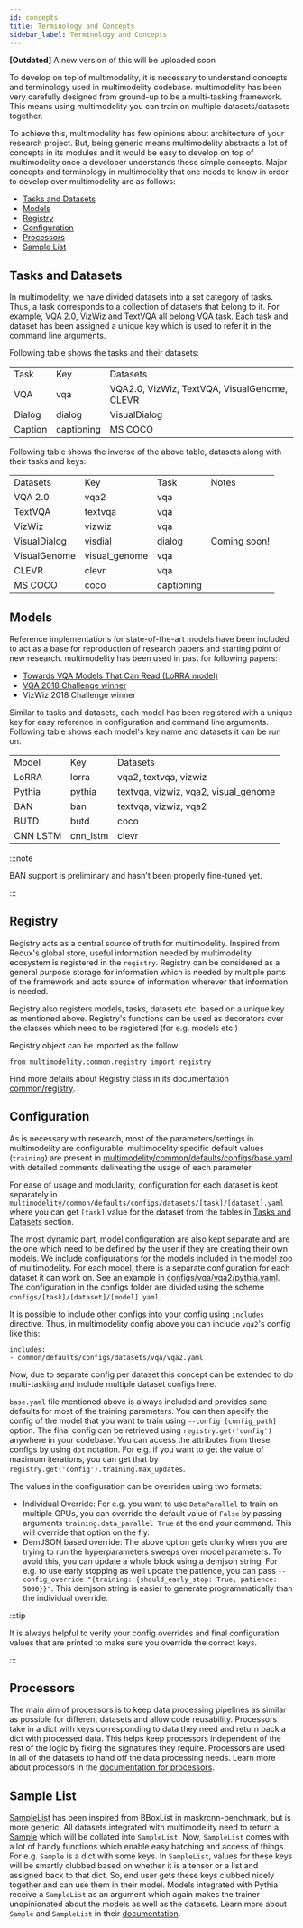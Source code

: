 ```yaml
---
id: concepts
title: Terminology and Concepts
sidebar_label: Terminology and Concepts
---
```


**[Outdated]** A new version of this will be uploaded soon

To develop on top of multimodelity, it is necessary to understand concepts and terminology used in multimodelity codebase. multimodelity has been very carefully designed from ground-up to be a multi-tasking framework. This means using multimodelity you can train on multiple datasets/datasets together.

To achieve this, multimodelity has few opinions about architecture of your research project. But, being generic means multimodelity abstracts a lot of concepts in its modules and it would be easy to develop on top of multimodelity once a developer understands these simple concepts. Major concepts and terminology in multimodelity that one needs to know in order to develop over multimodelity are as follows:

- [Tasks and Datasets](#tasks-and-datasets)
- [Models](#models)
- [Registry](#registry)
- [Configuration](#configuration)
- [Processors](#processors)
- [Sample List](#sample-list)

## Tasks and Datasets

In multimodelity, we have divided datasets into a set category of tasks. Thus, a task corresponds to a collection of datasets that belong to it. For example, VQA 2.0, VizWiz and TextVQA all belong VQA task. Each task and dataset has been assigned a unique key which is used to refer it in the command line arguments.

Following table shows the tasks and their datasets:

|         |            |                                              |
| ------- | ---------- | -------------------------------------------- |
| Task    | Key        | Datasets                                     |
| VQA     | vqa        | VQA2.0, VizWiz, TextVQA, VisualGenome, CLEVR |
| Dialog  | dialog     | VisualDialog                                 |
| Caption | captioning | MS COCO                                      |

Following table shows the inverse of the above table, datasets along with their tasks and keys:

|              |               |            |              |
| ------------ | ------------- | ---------- | ------------ |
| Datasets     | Key           | Task       | Notes        |
| VQA 2.0      | vqa2          | vqa        |              |
| TextVQA      | textvqa       | vqa        |              |
| VizWiz       | vizwiz        | vqa        |              |
| VisualDialog | visdial       | dialog     | Coming soon! |
| VisualGenome | visual_genome | vqa        |              |
| CLEVR        | clevr         | vqa        |              |
| MS COCO      | coco          | captioning |              |

## Models

Reference implementations for state-of-the-art models have been included to act as a base for reproduction of research papers and starting point of new research. multimodelity has been used in past for following papers:

- [Towards VQA Models That Can Read (LoRRA model)](https://arxiv.org/abs/1904.08920)
- [VQA 2018 Challenge winner](https://arxiv.org/abs/1807.09956)
- VizWiz 2018 Challenge winner

Similar to tasks and datasets, each model has been registered with a unique key for easy reference in configuration and command line arguments. Following table shows each model's key name and datasets it can be run on.

|          |          |                                      |
| -------- | -------- | ------------------------------------ |
| Model    | Key      | Datasets                             |
| LoRRA    | lorra    | vqa2, textvqa, vizwiz                |
| Pythia   | pythia   | textvqa, vizwiz, vqa2, visual_genome |
| BAN      | ban      | textvqa, vizwiz, vqa2                |
| BUTD     | butd     | coco                                 |
| CNN LSTM | cnn_lstm | clevr                                |

:::note

BAN support is preliminary and hasn't been properly fine-tuned yet.

:::

## Registry

Registry acts as a central source of truth for multimodelity. Inspired from Redux's global store, useful information needed by multimodelity ecosystem is registered in the `registry`. Registry can be considered as a general purpose storage for information which is needed by multiple parts of the framework and acts source of information wherever that information is needed.

Registry also registers models, tasks, datasets etc. based on a unique key as mentioned above. Registry's functions can be used as decorators over the classes which need to be registered (for e.g. models etc.)

Registry object can be imported as the follow:

```
from multimodelity.common.registry import registry

```

Find more details about Registry class in its documentation [common/registry](https://mmf.sh/api/lib/common/registry.html).

## Configuration

As is necessary with research, most of the parameters/settings in multimodelity are configurable. multimodelity specific default values (`training`) are present in [multimodelity/common/defaults/configs/base.yaml](https://github.com/facebookresearch/multimodelity/blob/v0.3/multimodelity/common/defaults/configs/base.yaml) with detailed comments delineating the usage of each parameter.

For ease of usage and modularity, configuration for each dataset is kept separately in `multimodelity/common/defaults/configs/datasets/[task]/[dataset].yaml` where you can get `[task]` value for the dataset from the tables in [Tasks and Datasets](#tasks-and-datasets) section.

The most dynamic part, model configuration are also kept separate and are the one which need to be defined by the user if they are creating their own models. We include configurations for the models included in the model zoo of multimodelity. For each model, there is a separate configuration for each dataset it can work on. See an example in [configs/vqa/vqa2/pythia.yaml](https://github.com/facebookresearch/multimodelity/blob/v0.3/configs/vqa/vqa2/pythia.yaml). The configuration in the configs folder are divided using the scheme `configs/[task]/[dataset]/[model].yaml`.

It is possible to include other configs into your config using `includes` directive. Thus, in multimodelity config above you can include `vqa2`'s config like this:

```
includes:
- common/defaults/configs/datasets/vqa/vqa2.yaml
```

Now, due to separate config per dataset this concept can be extended to do multi-tasking and include multiple dataset configs here.

`base.yaml` file mentioned above is always included and provides sane defaults for most of the training parameters. You can then specify the config of the model that you want to train using `--config [config_path]` option. The final config can be retrieved using `registry.get('config')` anywhere in your codebase. You can access the attributes from these configs by using `dot` notation. For e.g. if you want to get the value of maximum iterations, you can get that by `registry.get('config').training.max_updates`.

The values in the configuration can be overriden using two formats:

- Individual Override: For e.g. you want to use `DataParallel` to train on multiple GPUs, you can override the default value of `False` by passing arguments `training.data_parallel True` at the end your command. This will override that option on the fly.
- DemJSON based override: The above option gets clunky when you are trying to run the hyperparameters sweeps over model parameters. To avoid this, you can update a whole block using a demjson string. For e.g. to use early stopping as well update the patience, you can pass `--config_override "{training: {should_early_stop: True, patience: 5000}}"`. This demjson string is easier to generate programmatically than the individual override.

:::tip

It is always helpful to verify your config overrides and final configuration values that are printed to make sure you override the correct keys.

:::

## Processors

The main aim of processors is to keep data processing pipelines as similar as possible for different datasets and allow code reusability. Processors take in a dict with keys corresponding to data they need and return back a dict with processed data. This helps keep processors independent of the rest of the logic by fixing the signatures they require. Processors are used in all of the datasets to hand off the data processing needs. Learn more about processors in the [documentation for processors](https://mmf.sh/api/lib/datasets/processors.html).

## Sample List

[SampleList](../lib/datasets/sample#multimodelity.common.sample.SampleList) has been inspired from BBoxList in maskrcnn-benchmark, but is more generic. All datasets integrated with multimodelity need to return a [Sample](../lib/datasets/sample#multimodelity.common.sample.Sample) which will be collated into `SampleList`. Now, `SampleList` comes with a lot of handy functions which enable easy batching and access of things. For e.g. `Sample` is a dict with some keys. In `SampleList`, values for these keys will be smartly clubbed based on whether it is a tensor or a list and assigned back to that dict. So, end user gets these keys clubbed nicely together and can use them in their model. Models integrated with Pythia receive a `SampleList` as an argument which again makes the trainer unopinionated about the models as well as the datasets. Learn more about `Sample` and `SampleList` in their [documentation](../lib/common/sample).

